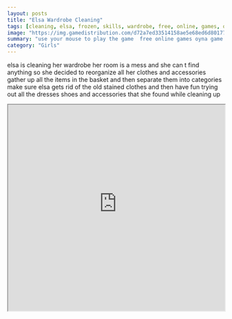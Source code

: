```yaml
---
layout: posts
title: "Elsa Wardrobe Cleaning"
tags: [cleaning, elsa, frozen, skills, wardrobe, free, online, games, oyna, game, free, games, play, play, games]
image: "https://img.gamedistribution.com/d72a7ed33514158ae5e68ed6d80177b9.jpg"
summary: "use your mouse to play the game  free online games oyna game free games play play games"
category: "Girls"
---
```


elsa is cleaning her wardrobe her room is a mess and she can t find anything so she decided to reorganize all her clothes and accessories gather up all the items in the basket and then separate them into categories make sure elsa gets rid of the old stained clothes and then have fun trying out all the dresses shoes and accessories that she found while cleaning up

<iframe width="100%" height="480px;" src="https://flash.gamedistribution.com?game=d72a7ed33514158ae5e68ed6d80177b9"></iframe>